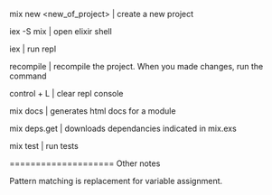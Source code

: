 mix new <new_of_project> | create a new project

iex -S mix  | open elixir shell

iex | run repl

recompile | recompile the project. When you made changes, run the command

control + L | clear repl console

mix docs | generates html docs for a module

mix deps.get | downloads dependancies indicated in mix.exs

mix test | run tests


====================
Other notes

Pattern matching is replacement for variable assignment.
